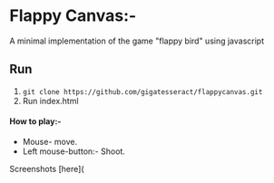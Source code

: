 # Flappy Canvas:-
A minimal implementation of the game "flappy bird" using javascript

## Run

1. `git clone https://github.com/gigatesseract/flappycanvas.git`
2. Run index.html

#### How to play:- 
* Mouse- move. 
* Left mouse-button:- Shoot.

Screenshots [here](
